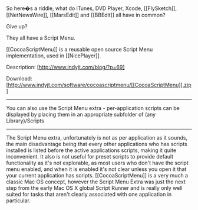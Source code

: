 So here�s a riddle, what do iTunes, DVD Player, Xcode, [[FlySketch]], [[NetNewsWire]], [[MarsEdit]] and [[BBEdit]] all have in common?

Give up?

They all have a Script Menu.

[[CocoaScriptMenu]] is a reusable open source Script Menu implementation, used in [[NicePlayer]].

Description:
[http://www.indyjt.com/blog/?p=69]

Download:
[http://www.indyjt.com/software/cocoascriptmenu/[[CocoaScriptMenu]].zip]

----

You can also use the Script Menu extra - per-application scripts can be displayed by placing them in an appropriate subfolder of (any Library)/Scripts

----

The Script Menu extra, unfortunately is not as per application as it sounds, the main disadvantage being that every other applications who has scripts installed is listed before the active applications scripts, making it quite inconvenient. It also is not useful for preset scripts to provide default functionality as it's not explorable, as most users who don't have the script menu enabled, and when it is enabled it's not clear unless you open it that your current application has scripts.  [[CocoaScriptMenu]] is a very much a classic Mac OS concept, however the Script Menu Extra was just the next step from the early Mac OS X global Script Runner and is really only well suited for tasks that aren't clearly associated with one application in particular.